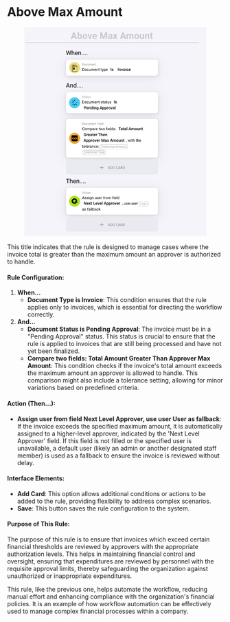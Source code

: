 # Above Max Amount

<figure><img src="../../../.gitbook/assets/Bildschirmfoto 2024-05-03 um 14.51.42.png" alt=""><figcaption></figcaption></figure>

This title indicates that the rule is designed to manage cases where the invoice total is greater than the maximum amount an approver is authorized to handle.

#### Rule Configuration:

1. **When…**
   * **Document Type is Invoice**: This condition ensures that the rule applies only to invoices, which is essential for directing the workflow correctly.
2. **And…**
   * **Document Status is Pending Approval**: The invoice must be in a "Pending Approval" status. This status is crucial to ensure that the rule is applied to invoices that are still being processed and have not yet been finalized.
   * **Compare two fields: Total Amount Greater Than Approver Max Amount**: This condition checks if the invoice's total amount exceeds the maximum amount an approver is allowed to handle. This comparison might also include a tolerance setting, allowing for minor variations based on predefined criteria.

#### Action (Then…):

* **Assign user from field Next Level Approver, use user User as fallback**: If the invoice exceeds the specified maximum amount, it is automatically assigned to a higher-level approver, indicated by the 'Next Level Approver' field. If this field is not filled or the specified user is unavailable, a default user (likely an admin or another designated staff member) is used as a fallback to ensure the invoice is reviewed without delay.

#### Interface Elements:

* **Add Card**: This option allows additional conditions or actions to be added to the rule, providing flexibility to address complex scenarios.
* **Save**: This button saves the rule configuration to the system.

#### Purpose of This Rule:

The purpose of this rule is to ensure that invoices which exceed certain financial thresholds are reviewed by approvers with the appropriate authorization levels. This helps in maintaining financial control and oversight, ensuring that expenditures are reviewed by personnel with the requisite approval limits, thereby safeguarding the organization against unauthorized or inappropriate expenditures.

This rule, like the previous one, helps automate the workflow, reducing manual effort and enhancing compliance with the organization's financial policies. It is an example of how workflow automation can be effectively used to manage complex financial processes within a company.
